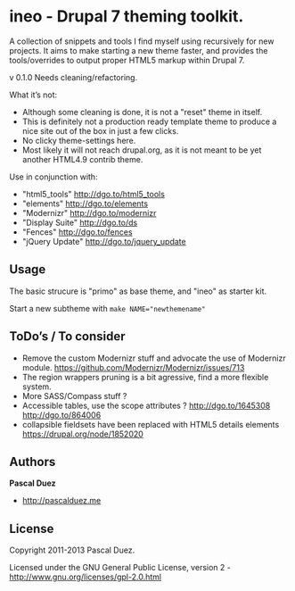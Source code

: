 ineo - Drupal 7 theming toolkit.
================================

A collection of snippets and tools I find myself using recursively for new projects.
It aims to make starting a new theme faster, and provides the tools/overrides to output proper HTML5 markup within Drupal 7.

v 0.1.0 Needs cleaning/refactoring.

What it’s not:
+ Although some cleaning is done, it is not a "reset" theme in itself.
+ This is definitely not a production ready template theme to produce a nice site out of the box in just a few clicks.
+ No clicky theme-settings here.
+ Most likely it will not reach drupal.org, as it is not meant to be yet another HTML4.9 contrib theme.

Use in conjunction with:
+ "html5_tools" http://dgo.to/html5_tools
+ "elements" http://dgo.to/elements
+ "Modernizr" http://dgo.to/modernizr
+ "Display Suite" http://dgo.to/ds
+ "Fences" http://dgo.to/fences
+ "jQuery Update" http://dgo.to/jquery_update


Usage
-----

The basic strucure is "primo" as base theme, and "ineo" as starter kit.

Start a new subtheme with `make NAME="newthemename"`


ToDo’s / To consider
--------------------

+ Remove the custom Modernizr stuff and advocate the use of Modernizr module.
  https://github.com/Modernizr/Modernizr/issues/713
+ The region wrappers pruning is a bit agressive, find a more flexible system.
+ More SASS/Compass stuff ?
+ Accessible tables, use the scope attributes ?
  http://dgo.to/1645308
  http://dgo.to/864006
+ collapsible fieldsets have been replaced with HTML5 details elements
  https://drupal.org/node/1852020


Authors
-------

**Pascal Duez**

+ http://pascalduez.me


License
---------------------

Copyright 2011-2013 Pascal Duez.

Licensed under the GNU General Public License, version 2 - http://www.gnu.org/licenses/gpl-2.0.html
